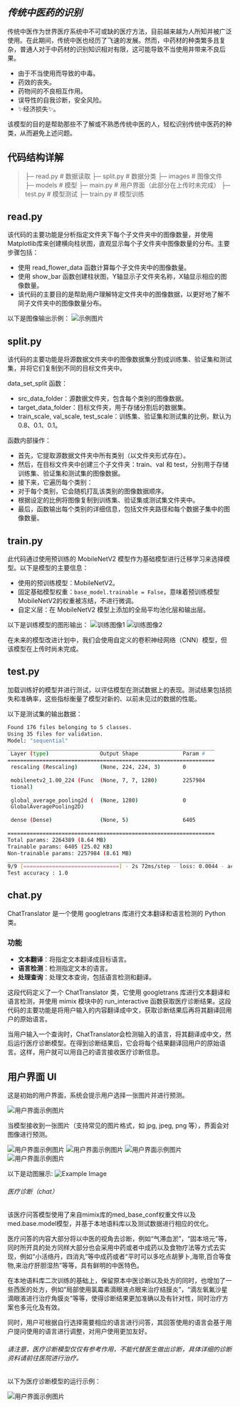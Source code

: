 ## _传统中医药的识别_

传统中医作为世界医疗系统中不可或缺的医疗方法，目前越来越为人所知并被广泛使用。在此期间，传统中医也经历了飞速的发展。然而，中药材的种类繁多且复杂，普通人对于中药材的识别知识相对有限，这可能导致不当使用并带来不良后果。

- 由于不当使用而导致的中毒。
- 药效的丧失。
- 药物间的不良相互作用。
- 误导性的自我诊断，安全风险。
- ✨经济损失✨。

该模型的目的是帮助那些不了解或不熟悉传统中医的人，轻松识别传统中医药的种类，从而避免上述问题。

## 代码结构详解

> ├─ read.py # 数据读取
> ├─ split.py # 数据分类
> ├─ images  # 图像文件
> ├─ models # 模型
> ├─ main.py # 用户界面（此部分在上传时未完成）
> ├─ test.py # 模型测试
> ├─ train.py # 模型训练

## read.py
该代码的主要功能是分析指定文件夹下每个子文件夹中的图像数量，并使用Matplotlib库来创建横向柱状图，直观显示每个子文件夹中图像数量的分布。主要步骤包括：

- 使用 read_flower_data 函数计算每个子文件夹中的图像数量。
- 使用 show_bar 函数创建柱状图，Y轴显示子文件夹名称，X轴显示相应的图像数量。
- 该代码的主要目的是帮助用户理解特定文件夹中的图像数据，以更好地了解不同子文件夹中的图像数量分布。

以下是图像输出示例：
![示例图片](https://github.com/whossssssss/ML/blob/google-colab/myplot.png)

## split.py
该代码的主要功能是将源数据文件夹中的图像数据集分割成训练集、验证集和测试集，并将它们复制到不同的目标文件夹中。

data_set_split 函数：
- src_data_folder：源数据文件夹，包含每个类别的图像数据。
- target_data_folder：目标文件夹，用于存储分割后的数据集。
- train_scale, val_scale, test_scale：训练集、验证集和测试集的比例，默认为0.8、0.1、0.1。

函数内部操作：
- 首先，它提取源数据文件夹中所有类别（以文件夹形式存在）。
- 然后，在目标文件夹中创建三个子文件夹：train、val 和 test，分别用于存储训练集、验证集和测试集的图像数据。
- 接下来，它遍历每个类别：
- 对于每个类别，它会随机打乱该类别的图像数据顺序。
- 根据设定的比例将图像复制到训练集、验证集或测试集文件夹中。
- 最后，函数输出每个类别的详细信息，包括文件夹路径和每个数据子集中的图像数量。

## train.py
此代码通过使用预训练的 MobileNetV2 模型作为基础模型进行迁移学习来选择模型。以下是模型的主要信息：
- 使用的预训练模型：MobileNetV2。
- 固定基础模型权重：`base_model.trainable = False`，意味着预训练模型 MobileNetV2的权重被冻结，不进行微调。
- 自定义层：在 MobileNetV2 模型上添加的全局平均池化层和输出层。

以下是训练模型的图形输出：
![训练图像1](https://github.com/whossssssss/ML/blob/google-colab/train_1.png)
![训练图像2](https://github.com/whossssssss/ML/blob/google-colab/train_2.png)

在未来的模型改进计划中，我们会使用自定义的卷积神经网络（CNN）模型，但该模型在上传时尚未完成。

## test.py
加载训练好的模型并进行测试，以评估模型在测试数据上的表现。测试结果包括损失和准确率，这些指标衡量了模型对新的、以前未见过的数据的性能。

以下是测试集的输出数据：
```sh
Found 176 files belonging to 5 classes.
Using 35 files for validation.
Model: "sequential"
_________________________________________________________________
 Layer (type)                Output Shape              Param #   
=================================================================
 rescaling (Rescaling)       (None, 224, 224, 3)       0         
                                                                 
 mobilenetv2_1.00_224 (Func  (None, 7, 7, 1280)        2257984   
 tional)                                                         
                                                                 
 global_average_pooling2d (  (None, 1280)              0         
 GlobalAveragePooling2D)                                         
                                                                 
 dense (Dense)               (None, 5)                 6405      
                                                                 
=================================================================
Total params: 2264389 (8.64 MB)
Trainable params: 6405 (25.02 KB)
Non-trainable params: 2257984 (8.61 MB)
_________________________________________________________________
9/9 [==============================] - 2s 72ms/step - loss: 0.0044 - accuracy: 1.0000
Test accuracy : 1.0
```

## chat.py

ChatTranslator 是一个使用 googletrans 库进行文本翻译和语言检测的 Python 类。

### 功能

- **文本翻译**：将指定文本翻译成目标语言。
- **语言检测**：检测指定文本的语言。
- **处理查询**：处理文本查询，包括语言检测和翻译。

这段代码定义了一个 ChatTranslator 类，它使用 googletrans 库进行文本翻译和语言检测，并使用 mimix 模块中的 run_interactive 函数获取医疗诊断结果。这段代码的主要功能是将用户输入的内容翻译成中文，获取诊断结果后再将其翻译回用户的原始语言。

当用户输入一个查询时，ChatTranslator会检测输入的语言，将其翻译成中文，然后运行医疗诊断模型。在得到诊断结果后，它会将每个结果翻译回用户的原始语言。这样，用户就可以用自己的语言接收医疗诊断信息。

## 用户界面 UI

这是初始的用户界面，系统会提示用户选择一张图片并进行预测。

![用户界面示例图片](https://github.com/whossssssss/ML/blob/google-colab/%E5%B1%8F%E5%B9%95%E6%88%AA%E5%9B%BE%202023-11-12%20191311.png)

当模型接收到一张图片（支持常见的图片格式，如 jpg, jpeg, png 等），界面会对图像进行预测。

![用户界面示例图片](https://github.com/whossssssss/ML/blob/google-colab/%E5%B1%8F%E5%B9%95%E6%88%AA%E5%9B%BE%202023-11-12%20191324.png)
![用户界面示例图片](https://github.com/whossssssss/ML/blob/google-colab/%E5%B1%8F%E5%B9%95%E6%88%AA%E5%9B%BE%202023-11-12%20191331.png)
![用户界面示例图片](https://github.com/whossssssss/ML/blob/google-colab/%E5%B1%8F%E5%B9%95%E6%88%AA%E5%9B%BE%202023-11-12%20191800.png)
![用户界面示例图片](https://github.com/whossssssss/ML/blob/google-colab/%E5%B1%8F%E5%B9%95%E6%88%AA%E5%9B%BE%202023-11-12%20191807.png)

以下是动图展示:
![Example Image](https://github.com/whossssssss/ML/blob/google-colab/2378fe0a-ae7c-4874-beed-58958a718585.gif)

###### 医疗诊断（chat）
该医疗问答模型使用了来自mimix库的med_base_conf权重文件以及med.base.model模型，并基于本地语料库以及测试数据进行相应的优化。

医疗问答的内容大部分将以中医的视角去诊断，例如“气滞血淤”，“固本培元”等，同时所开具的处方同样大部分也会采用中药或者中成药以及食物疗法等方式去实现，例如“小活络丹，四消丸”等中成药或者“平时可以多吃点胡萝卜,海带,百合等食物,来治疗肝胆湿热”等等，具有鲜明的中医特色。

在本地语料库二次训练的基础上，保留原本中医诊断以及处方的同时，也增加了一些西医的处方，例如“局部使用氯霉素滴眼液点眼来治疗结膜炎”，“滴左氧氟沙星滴眼液进行治疗角膜炎”等等，使得诊断结果更加准确以及有针对性，同时治疗方案也多元化及有效。

同时，用户可根据自行选择需要相应的语言进行问答，其回答使用的语言会基于用户提问使用的语言进行调整，对用户使用更加友好。
###### 请注意，医疗诊断模型仅仅有参考作用，不能代替医生做出诊断，具体详细的诊断资料请前往医院进行治疗。

以下为医疗诊断模型的运行示例：

![用户界面示例图片](https://github.com/whossssssss/ML/blob/google-colab/show_2.gif)

